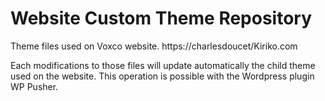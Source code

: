 # Website Custom Theme Repository

Theme files used on Voxco website. https://charlesdoucet/Kiriko.com

Each modifications to those files will update automatically the child theme used on the website. This operation is possible with the Wordpress plugin WP Pusher.
